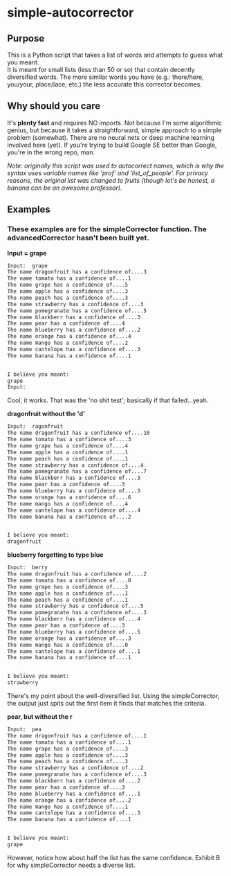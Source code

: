 # simple-autocorrector
## Purpose
This is a Python script that takes a list of words and attempts to guess what you meant.  
It is meant for small lists (less than 50 or so) that contain decently diversified words.  The more similar words you have (e.g.: there/here, you/your, place/lace, etc.) the less accurate this corrector becomes.

## Why should you care
It's **plenty fast** and requires NO imports.  Not because I'm some algorithmic genius, but because it takes a straightforward, simple approach to a simple problem (somewhat).  There are no neural nets or deep machine learning involved here (yet).  If you're trying to build Google SE better than Google, you're in the wrong repo, man.

*Note: originally this script was used to autocorrect names, which is why the syntax uses variable names like 'prof' and 'list_of_people'.  For privacy reasons, the original list was changed to fruits (though let's be honest, a banana can be an awesome professor).*



## Examples
### These examples are for the **simpleCorrector** function.  The **advancedCorrector** hasn't been built yet.

**Input = grape**
```cmd
Input:  grape
The name dragonfruit has a confidence of....3
The name tomato has a confidence of....1
The name grape has a confidence of....5
The name apple has a confidence of....3
The name peach has a confidence of....3
The name strawberry has a confidence of....3
The name pomegranate has a confidence of....5
The name blackberr has a confidence of....3
The name pear has a confidence of....4
The name blueberry has a confidence of....2
The name orange has a confidence of....4
The name mango has a confidence of....2
The name cantelope has a confidence of....3
The name banana has a confidence of....1


I believe you meant:
grape
Input:
```

Cool, it works.  That was the 'no shit test'; basically if that failed...yeah.


**dragonfruit without the 'd'**
```cmd
Input:  ragonfruit
The name dragonfruit has a confidence of....10
The name tomato has a confidence of....3
The name grape has a confidence of....4
The name apple has a confidence of....1
The name peach has a confidence of....1
The name strawberry has a confidence of....4
The name pomegranate has a confidence of....7
The name blackberr has a confidence of....3
The name pear has a confidence of....3
The name blueberry has a confidence of....3
The name orange has a confidence of....6
The name mango has a confidence of....4
The name cantelope has a confidence of....4
The name banana has a confidence of....2


I believe you meant:
dragonfruit
```

**blueberry forgetting to type blue**
```cmd
Input:  berry
The name dragonfruit has a confidence of....2
The name tomato has a confidence of....0
The name grape has a confidence of....3
The name apple has a confidence of....1
The name peach has a confidence of....1
The name strawberry has a confidence of....5
The name pomegranate has a confidence of....3
The name blackberr has a confidence of....4
The name pear has a confidence of....3
The name blueberry has a confidence of....5
The name orange has a confidence of....3
The name mango has a confidence of....0
The name cantelope has a confidence of....1
The name banana has a confidence of....1


I believe you meant:
strawberry
```

There's my point about the well-diversified list.  Using the simpleCorrector, the output just spits out the first item it finds that matches the criteria.


**pear, but without the r**
```cmd
Input:  pea
The name dragonfruit has a confidence of....1
The name tomato has a confidence of....1
The name grape has a confidence of....3
The name apple has a confidence of....3
The name peach has a confidence of....3
The name strawberry has a confidence of....2
The name pomegranate has a confidence of....3
The name blackberr has a confidence of....2
The name pear has a confidence of....3
The name blueberry has a confidence of....1
The name orange has a confidence of....2
The name mango has a confidence of....1
The name cantelope has a confidence of....3
The name banana has a confidence of....1


I believe you meant:
grape
```

However, notice how about half the list has the same confidence.  Exhibit B for why simpleCorrector needs a diverse list.

